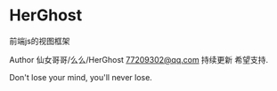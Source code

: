 # HerGhost
前端js的视图框架

Author 仙女哥哥/么么/HerGhost <77209302@qq.com>
持续更新 希望支持.

Don't lose your mind, you'll never lose.
